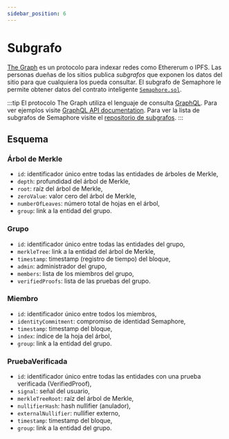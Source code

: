 ```yaml
---
sidebar_position: 6
---
```


# Subgrafo

[The Graph](https://thegraph.com/) es un protocolo para indexar redes como Ethererum o IPFS. 
Las personas dueñas de los sitios publica _subgrafos_ que exponen los datos del sitio para que cualquiera los pueda consultar. 
El subgrafo de Semaphore le permite obtener datos del contrato inteligente [`Semaphore.sol`](https://github.com/semaphore-protocol/semaphore/blob/main/packages/contracts/Semaphore.sol).

:::tip
El protocolo The Graph utiliza el lenguaje de consulta [GraphQL](https://graphql.org/). Para ver ejemplos visite [GraphQL API documentation](https://thegraph.com/docs/developer/graphql-api). Para ver la lista de subgrafos de Semaphore visite el [repositorio de subgrafos](https://github.com/semaphore-protocol/subgraph).
:::

## Esquema

### Árbol de Merkle

-   `id`: identificador único entre todas las entidades de árboles de Merkle,
-   `depth`: profundidad del árbol de Merkle,
-   `root`: raíz del árbol de Merkle,
-   `zeroValue`: valor cero del árbol de Merkle,
-   `numberOfLeaves`: número total de hojas en el árbol,
-   `group`: link a la entidad del grupo.

### Grupo

-   `id`: identificador único entre todas las entidades del grupo,
-   `merkleTree`: link a la entidad del árbol de Merkle,
-   `timestamp`: timestamp (registro de tiempo) del bloque,
-   `admin`: administrador del grupo,
-   `members`: lista de los miembros del grupo,
-   `verifiedProofs`: lista de las pruebas del grupo.

### Miembro

-   `id`: identificador único entre todos los miembros,
-   `identityCommitment`: compromiso de identidad Semaphore,
-   `timestamp`: timestamp del bloque,
-   `index`: índice de la hoja del árbol,
-   `group`: link a la entidad del grupo.

### PruebaVerificada

-   `id`: identificador único entre todas las entidades con una prueba verificada (VerifiedProof),
-   `signal`: señal del usuario,
-   `merkleTreeRoot`: raíz del árbol de Merkle,
-   `nullifierHash`: hash nullifier (anulador),
-   `externalNullifier`: nullifier externo,
-   `timestamp`: timestamp del bloque,
-   `group`: link a la entidad del grupo.
